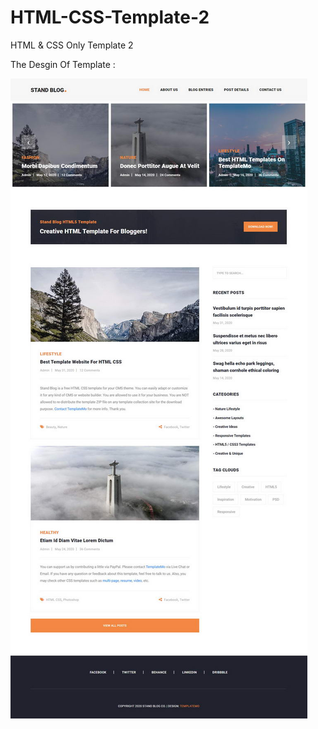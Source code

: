 # HTML-CSS-Template-2
HTML &amp; CSS Only Template 2

The Desgin Of Template :

 ![Desktop collapsed](./template-2.jpg)

